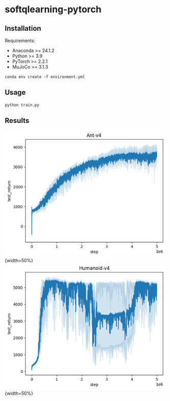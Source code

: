 # softqlearning-pytorch

## Installation

Requirements:
* Anaconda >= 24.1.2
* Python >= 3.9
* PyTorch >= 2.2.1
* MuJoCo >= 3.1.3

```
conda env create -f environment.yml
```

## Usage

```
python train.py
```

## Results
![](https://github.com/ChienFeng-hub/softqlearning-pytorch/blob/main/figures/ant_sql.png){width=50%} ![](https://github.com/ChienFeng-hub/softqlearning-pytorch/blob/main/figures/humanoid_sql.png){width=50%}

<!-- <div>
    
<img align="left" width="150" height="150" src="https://github.com/ChienFeng-hub/softqlearning-pytorch/blob/main/figures/ant_sql.png">
                                                
<img align="right" width="150" height="150" src="https://github.com/ChienFeng-hub/softqlearning-pytorch/blob/main/figures/humanoid_sql.png">
    
</div>
<div>
    
<img align="left" width="100" height="100" src="https://github.com/ChienFeng-hub/softqlearning-pytorch/blob/main/figures/hopper_sql.png">

<img align="center" width="100" height="100" src="https://github.com/ChienFeng-hub/softqlearning-pytorch/blob/main/figures/halfcheetah_sql.png">
                                                
<img align="right" width="100" height="100" src="https://github.com/ChienFeng-hub/softqlearning-pytorch/blob/main/figures/walker2d_sql.png">
    
</div> -->


